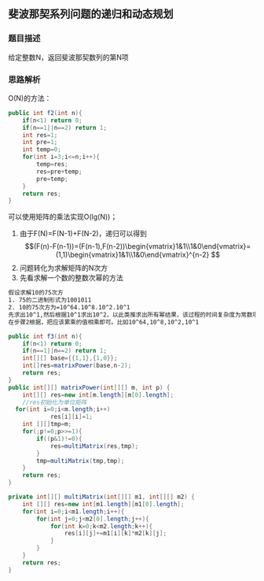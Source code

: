 
## 斐波那契系列问题的递归和动态规划
### 题目描述
给定整数N，返回斐波那契数列的第N项
### 思路解析
O(N)的方法：
```java
public int f2(int n){
    if(n<1) return 0;
    if(n==1||n==2) return 1;
    int res=1;
    int pre=1;
    int temp=0;
    for(int i=3;i<=n;i++){
        temp=res;
        res=pre+temp;
        pre=temp;
    }
    return res;
}
```
可以使用矩阵的乘法实现O(lg(N))；
1.  由于F(N)=F(N-1)+F(N-2)，递归可以得到
$$(F(n)-F(n-1))=(F(n-1),F(n-2))\begin{vmatrix}1&1\\1&0\end{vmatrix}=(1,1)\begin{vmatrix}1&1\\1&0\end{vmatrix}^{n-2} $$
2. 问题转化为求解矩阵的N次方
3. 先看求解一个数的整数次幂的方法

```html
假设求解10的75次方
1. 75的二进制形式为1001011
2. 10的75次方为=10^64.10^8.10^2.10^1
先求出10^1,然后根据10^1求出10^2，以此类推求出所有幂结果，该过程的时间复杂度为常数项；
在步骤2根据，把应该累乘的值相乘即可。比如10^64,10^8,10^2,10^1
```

```java
public int f3(int n){
    if(n<1) return 0;
    if(n==1||n==2) return 1;
    int[][] base={{1,1},{1,0}};
    int[]res=matrixPower(base,n-2);
    return res;
}
public int[][] matrixPower(int[][] m, int p) {
    int[][] res=new int[m.length][m[0].length];
    //res初始化为单位矩阵
  for(int i=0;i<m.length;i++)
            res[i][i]=1;
    int [][]tmp=m;
    for(;p!=0;p>>=1){
        if((p&1)!=0){
            res=multiMatrix(res,tmp);
        }
        tmp=multiMatrix(tmp,tmp);
    }
    return res;
}

private int[][] multiMatrix(int[][] m1, int[][] m2) {
    int [][] res=new int[m1.length][m1[0].length];
    for(int i=0;i<m1.length;i++){
        for(int j=0;j<m2[0].length;j++){
            for(int k=0;k<m2.length;k++){
                res[i][j]+=m1[i][k]*m2[k][j];
            }
        }
    }
    return res;
}

```
